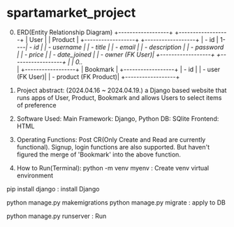 # spartamarket_project

0. ERD(Entity Relationship Diagram)
   +------------------+       +------------------+
   |     User         |       |     Product      |
   +------------------+       +------------------+
   | - id             | 1----*| - id             |
   | - username       |       | - title          |
   | - email          |       | - description    |
   | - password       |       | - price          |
   | - date_joined    |       | - owner (FK User)|
   +------------------+       +------------------+
            |
            | 0..*       
            |
   +------------------+
   |    Bookmark      |
   +------------------+
   | - id             |
   | - user (FK User)|
   | - product (FK Product)|
   +------------------+

1. Project abstract: (2024.04.16 ~ 2024.04.19.)
a Django based website that runs apps of User, Product, Bookmark and allows Users to select items of preference

2. Software Used:
Main Framework: Django, Python
DB: SQlite
Frontend: HTML

3. Operating Functions:
Post CR(Only Create and Read are currently functional). Signup, login functions are also supported.
But haven't figured the merge of 'Bookmark' into the above function.

4. How to Run(Terminal):
python -m venv myenv : Create venv virtual environment

pip install django : install Django

python manage.py makemigrations
python manage.py migrate            : apply to DB

python manage.py runserver : Run

